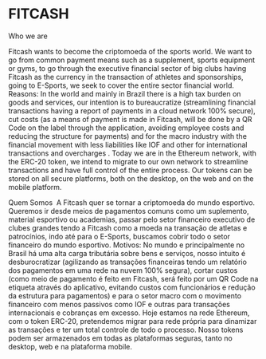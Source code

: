 # FITCASH

Who we are

Fitcash wants to become the criptomoeda of the sports world. We want to go from common payment means such as a supplement, sports equipment or gyms, to go through the executive financial sector of big clubs having Fitcash as the currency in the transaction of athletes and sponsorships, going to E-Sports, we seek to cover the entire sector financial world.
Reasons: In the world and mainly in Brazil there is a high tax burden on goods and services, our intention is to bureaucratize (streamlining financial transactions having a report of payments in a cloud network 100% secure), cut costs (as a means of payment is made in Fitcash, will be done by a QR Code on the label through the application, avoiding employee costs and reducing the structure for payments) and for the macro industry with the financial movement with less liabilities like IOF and other for international transactions and overcharges . Today we are in the Ethereum network, with the ERC-20 token, we intend to migrate to our own network to streamline transactions and have full control of the entire process.
Our tokens can be stored on all secure platforms, both on the desktop, on the web and on the mobile platform.

Quem Somos
​
A Fitcash quer se tornar a criptomoeda do mundo esportivo. Queremos ir desde meios de pagamentos comuns como um suplemento, material esportivo ou academias, passar pelo setor financeiro executivo de clubes grandes tendo a Fitcash como a moeda na transação de atletas e patrocínios, indo até para o E-Sports, buscamos cobrir todo o setor financeiro do mundo esportivo.
Motivos: No mundo e principalmente no Brasil há uma alta carga tributária sobre bens e serviços, nosso intuito é desburocratizar (agilizando as transações financeiras tendo um relatório dos pagamentos em uma rede na nuvem 100% segura), cortar custos (como meio de pagamento é feito em Fitcash, será feito por um QR Code na etiqueta através do aplicativo, evitando custos com funcionários e redução da estrutura para pagamentos) e para o setor macro com o movimento financeiro com menos passivos como IOF e outras para transações internacionais e cobranças em excesso. Hoje estamos na rede Ethereum, com o token ERC-20, pretendemos migrar para rede própria para dinamizar as transações e ter um total controle de todo o processo.
Nosso tokens podem ser armazenados em todas as plataformas seguras, tanto no desktop, web e na plataforma  mobile. 
